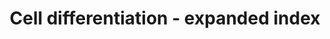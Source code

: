 ---
annotations:
- id: PW:0000650
  parent: signaling pathway
  type: Pathway Ontology
  value: signaling pathway pertinent to development
authors:
- Khanspers
- MaintBot
- MartijnVanIersel
- Jmelius
- Mkutmon
- Marvin M2
- Eweitz
citedin:
- link: PMC5085087
  title: Long Term Culture of the A549 Cancer Cell Line Promotes Multilamellar Body
    Formation and Differentiation towards an Alveolar Type II Pneumocyte Phenotype
    (2016)
communities:
- ONTOX
description: Proteins and miRNAs associated with major cell type differentiation pathways.  Proteins
  on this pathway have targeted assays available via the [CPTAC Assay Portal](https://assays.cancer.gov/available_assays?wp_id=WP2023).
last-edited: 2025-03-06
ndex: a821ea5a-8b63-11eb-9e72-0ac135e8bacf
organisms:
- Homo sapiens
redirect_from:
- /index.php/Pathway:WP2023
- /instance/WP2023
- /instance/WP2023_r137625
revision: r137625
schema-jsonld:
- '@context': https://schema.org/
  '@id': https://wikipathways.github.io/pathways/WP2023.html
  '@type': Dataset
  creator:
    '@type': Organization
    name: WikiPathways
  description: Proteins and miRNAs associated with major cell type differentiation
    pathways.  Proteins on this pathway have targeted assays available via the [CPTAC
    Assay Portal](https://assays.cancer.gov/available_assays?wp_id=WP2023).
  keywords:
  - EZH2
  - HDAC5
  - ID2
  - KLF4
  - LEFTY1
  - LEFTY2
  - MEF2A
  - MEF2B
  - MEF2C
  - MEF2D
  - MIR1-1
  - MIR106A
  - MIR122
  - MIR124-1
  - MIR128-1
  - MIR133A1
  - MIR133A2
  - MIR133B
  - MIR143
  - MIR145
  - MIR146A
  - MIR146B
  - MIR150
  - MIR155
  - MIR16-1
  - MIR16-2
  - MIR17
  - MIR181A1
  - MIR181A2
  - MIR181B1
  - MIR181B2
  - MIR181C
  - MIR181D
  - MIR192
  - MIR199A1
  - MIR199A2
  - MIR203
  - MIR206
  - MIR20A
  - MIR214
  - MIR221
  - MIR222
  - MIR223
  - MIR24-1
  - MIR24-2
  - MIR26A1
  - MIR26A2
  - MIR296
  - MIR302A
  - MIR302B
  - MIR302C
  - MIR302D
  - MIR302E
  - MIR451A
  - MIR486-1
  - MIR486-2
  - MIR9-1
  - MIR9-2
  - MIR9-3
  - MYOD1
  - PAX7
  - RUNX2
  - SOX2
  - SRF
  - STAT3
  - TLX1
  - TLX2
  - TLX3
  license: CC0
  name: Cell differentiation - expanded index
seo: CreativeWork
title: Cell differentiation - expanded index
wpid: WP2023
---